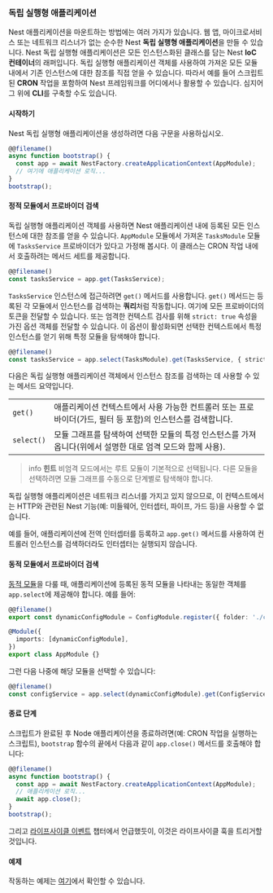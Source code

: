 ### 독립 실행형 애플리케이션

Nest 애플리케이션을 마운트하는 방법에는 여러 가지가 있습니다. 웹 앱, 마이크로서비스 또는 네트워크 리스너가 없는 순수한 Nest **독립 실행형 애플리케이션**을 만들 수 있습니다. Nest 독립 실행형 애플리케이션은 모든 인스턴스화된 클래스를 담는 Nest **IoC 컨테이너**의 래퍼입니다. 독립 실행형 애플리케이션 객체를 사용하여 가져온 모든 모듈 내에서 기존 인스턴스에 대한 참조를 직접 얻을 수 있습니다. 따라서 예를 들어 스크립트된 **CRON** 작업을 포함하여 Nest 프레임워크를 어디에서나 활용할 수 있습니다. 심지어 그 위에 **CLI**를 구축할 수도 있습니다.

#### 시작하기

Nest 독립 실행형 애플리케이션을 생성하려면 다음 구문을 사용하십시오.

```typescript
@@filename()
async function bootstrap() {
  const app = await NestFactory.createApplicationContext(AppModule);
  // 여기에 애플리케이션 로직...
}
bootstrap();
```

#### 정적 모듈에서 프로바이더 검색

독립 실행형 애플리케이션 객체를 사용하면 Nest 애플리케이션 내에 등록된 모든 인스턴스에 대한 참조를 얻을 수 있습니다. `AppModule` 모듈에서 가져온 `TasksModule` 모듈에 `TasksService` 프로바이더가 있다고 가정해 봅시다. 이 클래스는 CRON 작업 내에서 호출하려는 메서드 세트를 제공합니다.

```typescript
@@filename()
const tasksService = app.get(TasksService);
```

`TasksService` 인스턴스에 접근하려면 `get()` 메서드를 사용합니다. `get()` 메서드는 등록된 각 모듈에서 인스턴스를 검색하는 **쿼리**처럼 작동합니다. 여기에 모든 프로바이더의 토큰을 전달할 수 있습니다. 또는 엄격한 컨텍스트 검사를 위해 `strict: true` 속성을 가진 옵션 객체를 전달할 수 있습니다. 이 옵션이 활성화되면 선택한 컨텍스트에서 특정 인스턴스를 얻기 위해 특정 모듈을 탐색해야 합니다.

```typescript
@@filename()
const tasksService = app.select(TasksModule).get(TasksService, { strict: true });
```

다음은 독립 실행형 애플리케이션 객체에서 인스턴스 참조를 검색하는 데 사용할 수 있는 메서드 요약입니다.

<table>
  <tr>
    <td>
      <code>get()</code>
    </td>
    <td>
      애플리케이션 컨텍스트에서 사용 가능한 컨트롤러 또는 프로바이더(가드, 필터 등 포함)의 인스턴스를 검색합니다.
    </td>
  </tr>
  <tr>
    <td>
      <code>select()</code>
    </td>
    <td>
      모듈 그래프를 탐색하여 선택한 모듈의 특정 인스턴스를 가져옵니다(위에서 설명한 대로 엄격 모드와 함께 사용).
    </td>
  </tr>
</table>

> info **힌트** 비엄격 모드에서는 루트 모듈이 기본적으로 선택됩니다. 다른 모듈을 선택하려면 모듈 그래프를 수동으로 단계별로 탐색해야 합니다.

독립 실행형 애플리케이션은 네트워크 리스너를 가지고 있지 않으므로, 이 컨텍스트에서는 HTTP와 관련된 Nest 기능(예: 미들웨어, 인터셉터, 파이프, 가드 등)을 사용할 수 없습니다.

예를 들어, 애플리케이션에 전역 인터셉터를 등록하고 `app.get()` 메서드를 사용하여 컨트롤러 인스턴스를 검색하더라도 인터셉터는 실행되지 않습니다.

#### 동적 모듈에서 프로바이더 검색

[동적 모듈](/fundamentals/dynamic-modules)을 다룰 때, 애플리케이션에 등록된 동적 모듈을 나타내는 동일한 객체를 `app.select`에 제공해야 합니다. 예를 들어:

```typescript
@@filename()
export const dynamicConfigModule = ConfigModule.register({ folder: './config' });

@Module({
  imports: [dynamicConfigModule],
})
export class AppModule {}
```

그런 다음 나중에 해당 모듈을 선택할 수 있습니다:

```typescript
@@filename()
const configService = app.select(dynamicConfigModule).get(ConfigService, { strict: true });
```

#### 종료 단계

스크립트가 완료된 후 Node 애플리케이션을 종료하려면(예: CRON 작업을 실행하는 스크립트), `bootstrap` 함수의 끝에서 다음과 같이 `app.close()` 메서드를 호출해야 합니다:

```typescript
@@filename()
async function bootstrap() {
  const app = await NestFactory.createApplicationContext(AppModule);
  // 애플리케이션 로직...
  await app.close();
}
bootstrap();
```

그리고 [라이프사이클 이벤트](/fundamentals/lifecycle-events) 챕터에서 언급했듯이, 이것은 라이프사이클 훅을 트리거할 것입니다.

#### 예제

작동하는 예제는 [여기](https://github.com/nestjs/nest/tree/master/sample/18-context)에서 확인할 수 있습니다.